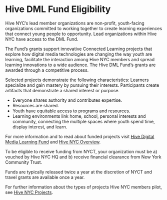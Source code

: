 # Hive DML Fund Eligibility

Hive NYC’s lead member organizations are non-profit, youth-facing organizations committed to working together to create learning experiences that connect young people to opportunity. Lead organizations within Hive NYC have access to the DML Fund.

The Fund’s grants support innovative Connected Learning projects that explore how digital media technologies are changing the way youth are learning, facilitate the interaction among Hive NYC members and spread learning innovations to a wide audience. The Hive DML Fund’s grants are awarded through a competitive process.

Selected projects demonstrate the following characteristics:
Learners specialize and gain mastery by pursuing their interests.
Participants create artifacts that demonstrate a shared interest or purpose.
* Everyone shares authority and contributes expertise.
* Resources are shared.
* Youth have equitable access to programs and resources.
* Learning environments link home, school, personal interests and community, connecting the multiple spaces where youth spend time, display interest, and learn.

For more information and to read about funded projects visit [Hive Digital Media Learning Fund](http://www.nycommunitytrust.org/AboutTheTrust/CollaborativeFunds/HiveDigitalMediaLearningFund/tabid/620/Default.aspx) and [Hive NYC Overview](../hive_nyc_overview/README.md).

To be eligible to receive funding from NYCT, your organization must be a) vouched by Hive NYC HQ and b) receive financial clearance from New York Community Trust.

Funds are typically released twice a year at the discretion of NYCT and travel grants are available once a year.

For further information about the types of projects Hive NYC members pilot, see [Hive NYC Projects](../hive_nyc_projects/README.md).
